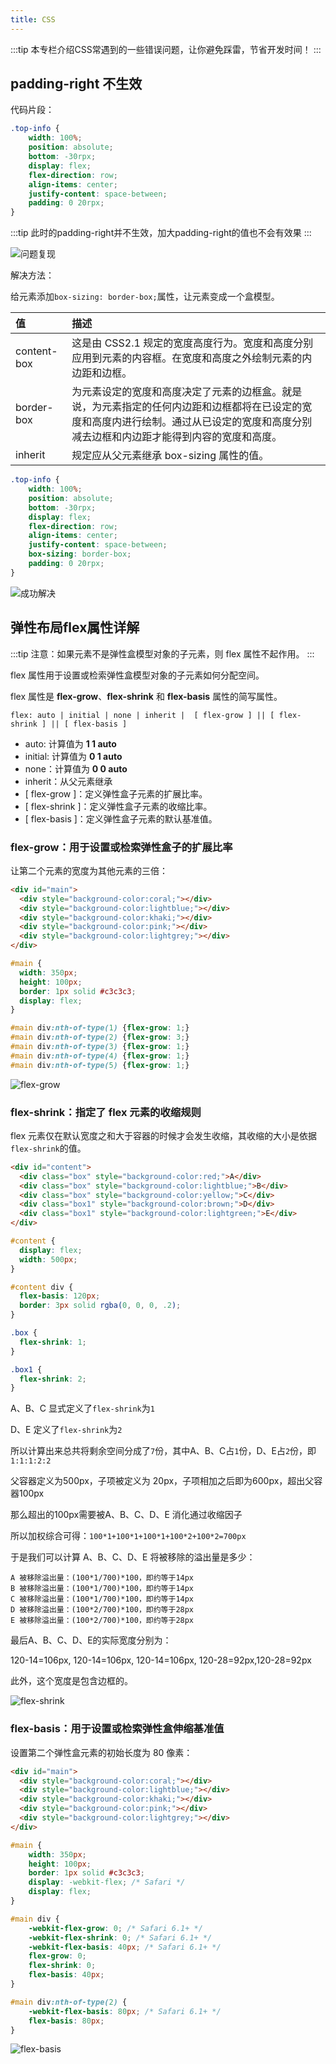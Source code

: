 ```yaml
---
title: CSS
---
```


:::tip
本专栏介绍CSS常遇到的一些错误问题，让你避免踩雷，节省开发时间！
:::

## padding-right 不生效

代码片段：

```css
.top-info {
	width: 100%;
	position: absolute;
	bottom: -30rpx;
	display: flex;
	flex-direction: row;
	align-items: center;
	justify-content: space-between;
	padding: 0 20rpx;
}
```

:::tip
此时的padding-right并不生效，加大padding-right的值也不会有效果
:::

![问题复现](https://z3.ax1x.com/2021/11/26/oEcTr4.png)

解决方法：

给元素添加`box-sizing: border-box;`属性，让元素变成一个盒模型。

| 值          | 描述                                                         |
| :---------- | :----------------------------------------------------------- |
| content-box | 这是由 CSS2.1 规定的宽度高度行为。宽度和高度分别应用到元素的内容框。在宽度和高度之外绘制元素的内边距和边框。 |
| border-box  | 为元素设定的宽度和高度决定了元素的边框盒。就是说，为元素指定的任何内边距和边框都将在已设定的宽度和高度内进行绘制。通过从已设定的宽度和高度分别减去边框和内边距才能得到内容的宽度和高度。 |
| inherit     | 规定应从父元素继承 box-sizing 属性的值。  |

```css
.top-info {
	width: 100%;
	position: absolute;
	bottom: -30rpx;
	display: flex;
	flex-direction: row;
	align-items: center;
	justify-content: space-between;
	box-sizing: border-box;
	padding: 0 20rpx;
}
```
![成功解决](https://z3.ax1x.com/2021/11/26/oEcXPx.png)

## 弹性布局flex属性详解

:::tip
注意：如果元素不是弹性盒模型对象的子元素，则 flex 属性不起作用。
:::

flex 属性用于设置或检索弹性盒模型对象的子元素如何分配空间。

flex 属性是 **flex-grow**、**flex-shrink** 和 **flex-basis** 属性的简写属性。

```
flex: auto | initial | none | inherit |  [ flex-grow ] || [ flex-shrink ] || [ flex-basis ]
```

- auto: 计算值为 **1 1 auto**
- initial: 计算值为 **0 1 auto**
- none：计算值为 **0 0 auto**
- inherit：从父元素继承
- [ flex-grow ]：定义弹性盒子元素的扩展比率。
- [ flex-shrink ]：定义弹性盒子元素的收缩比率。
- [ flex-basis ]：定义弹性盒子元素的默认基准值。

### flex-grow：用于设置或检索弹性盒子的扩展比率

让第二个元素的宽度为其他元素的三倍：

```html
<div id="main">
  <div style="background-color:coral;"></div>
  <div style="background-color:lightblue;"></div>
  <div style="background-color:khaki;"></div>
  <div style="background-color:pink;"></div>
  <div style="background-color:lightgrey;"></div>
</div>
```

```css
#main {
  width: 350px;
  height: 100px;
  border: 1px solid #c3c3c3;
  display: flex;
}

#main div:nth-of-type(1) {flex-grow: 1;}
#main div:nth-of-type(2) {flex-grow: 3;}
#main div:nth-of-type(3) {flex-grow: 1;}
#main div:nth-of-type(4) {flex-grow: 1;}
#main div:nth-of-type(5) {flex-grow: 1;}
```

![flex-grow](https://z3.ax1x.com/2021/12/02/oNaUKJ.png)

### flex-shrink：指定了 flex 元素的收缩规则

flex 元素仅在默认宽度之和大于容器的时候才会发生收缩，其收缩的大小是依据`flex-shrink`的值。

```html
<div id="content">
  <div class="box" style="background-color:red;">A</div>
  <div class="box" style="background-color:lightblue;">B</div>
  <div class="box" style="background-color:yellow;">C</div>
  <div class="box1" style="background-color:brown;">D</div>
  <div class="box1" style="background-color:lightgreen;">E</div>
</div>
```

```css
#content {
  display: flex;
  width: 500px;
}

#content div {
  flex-basis: 120px;
  border: 3px solid rgba(0, 0, 0, .2);
}

.box { 
  flex-shrink: 1;
}

.box1 { 
  flex-shrink: 2; 
}
```

A、B、C 显式定义了`flex-shrink`为`1`

D、E 定义了`flex-shrink`为`2`

所以计算出来总共将剩余空间分成了`7`份，其中A、B、C占`1`份，D、E占`2`份，即`1:1:1:2:2`

父容器定义为500px，子项被定义为 20px，子项相加之后即为600px，超出父容器100px

那么超出的100px需要被A、B、C、D、E 消化通过收缩因子

所以加权综合可得：`100*1+100*1+100*1+100*2+100*2=700px`

于是我们可以计算 A、B、C、D、E 将被移除的溢出量是多少：

```
A 被移除溢出量：(100*1/700)*100，即约等于14px
B 被移除溢出量：(100*1/700)*100，即约等于14px
C 被移除溢出量：(100*1/700)*100，即约等于14px
D 被移除溢出量：(100*2/700)*100，即约等于28px
E 被移除溢出量：(100*2/700)*100，即约等于28px
```

最后A、B、C、D、E的实际宽度分别为：

120-14=106px, 120-14=106px, 120-14=106px, 120-28=92px,120-28=92px

此外，这个宽度是包含边框的。

![flex-shrink](https://z3.ax1x.com/2021/12/02/oNacxe.png)

### flex-basis：用于设置或检索弹性盒伸缩基准值

设置第二个弹性盒元素的初始长度为 80 像素：

```html
<div id="main">
  <div style="background-color:coral;"></div>
  <div style="background-color:lightblue;"></div>
  <div style="background-color:khaki;"></div>
  <div style="background-color:pink;"></div>
  <div style="background-color:lightgrey;"></div>
</div>
```

```css
#main {
    width: 350px;
    height: 100px;
    border: 1px solid #c3c3c3;
    display: -webkit-flex; /* Safari */
    display: flex;
}

#main div {
    -webkit-flex-grow: 0; /* Safari 6.1+ */
    -webkit-flex-shrink: 0; /* Safari 6.1+ */
    -webkit-flex-basis: 40px; /* Safari 6.1+ */
    flex-grow: 0;
    flex-shrink: 0;
    flex-basis: 40px;
}

#main div:nth-of-type(2) {
    -webkit-flex-basis: 80px; /* Safari 6.1+ */
    flex-basis: 80px;
}
```

![flex-basis](https://z3.ax1x.com/2021/12/02/oNaWqA.png)

<RightMenu />